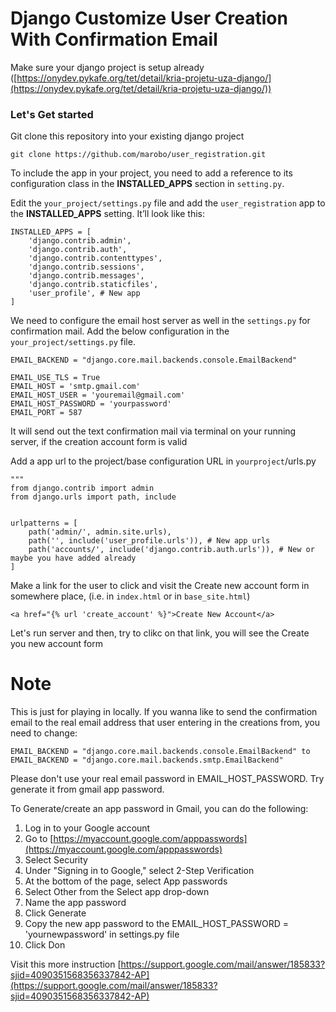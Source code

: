 # Django Customize User Creation With Confirmation Email

Make sure your django project is setup already ([https://onydev.pykafe.org/tet/detail/kria-projetu-uza-django/](https://onydev.pykafe.org/tet/detail/kria-projetu-uza-django/))

### Let's Get started
Git clone this repository into your existing django project
```
git clone https://github.com/marobo/user_registration.git
```

To include the app in your project, you need to add a reference to its configuration class in the **INSTALLED_APPS** section in `setting.py`. 

Edit the `your_project/settings.py` file and add the `user_registration` app to the **INSTALLED_APPS** setting. It’ll look like this:

```
INSTALLED_APPS = [
    'django.contrib.admin',
    'django.contrib.auth',
    'django.contrib.contenttypes',
    'django.contrib.sessions',
    'django.contrib.messages',
    'django.contrib.staticfiles',
    'user_profile', # New app
]
```

We need to configure the email host server as well in the `settings.py` for confirmation mail. Add the below configuration in the `your_project/settings.py` file.

```
EMAIL_BACKEND = "django.core.mail.backends.console.EmailBackend"

EMAIL_USE_TLS = True  
EMAIL_HOST = 'smtp.gmail.com'  
EMAIL_HOST_USER = 'youremail@gmail.com'  
EMAIL_HOST_PASSWORD = 'yourpassword'  
EMAIL_PORT = 587
```

It will send out the text confirmation mail via terminal on your running server, if the creation account form is valid

Add a app url to the project/base configuration URL in `yourproject`/urls.py 
```
"""
from django.contrib import admin
from django.urls import path, include


urlpatterns = [
    path('admin/', admin.site.urls),
    path('', include('user_profile.urls')), # New app urls
    path('accounts/', include('django.contrib.auth.urls')), # New or maybe you have added already
]
```

Make a link for the user to click and visit the Create new account form in somewhere place, (i.e. in `index.html` or in `base_site.html`)
```
<a href="{% url 'create_account' %}">Create New Account</a>
```

Let's run server and then, try to clikc on that link, you will see the Create you new account form

# Note
This is just for playing in locally. If you wanna like to send the confirmation email to the real email address that user entering in the creations from, you need to change:
```
EMAIL_BACKEND = "django.core.mail.backends.console.EmailBackend" to EMAIL_BACKEND = "django.core.mail.backends.smtp.EmailBackend"
```

Please don't use your real email password in EMAIL_HOST_PASSWORD. Try generate it from gmail app password.


To Generate/create an app password in Gmail, you can do the following:
1. Log in to your Google account
2. Go to [https://myaccount.google.com/apppasswords](https://myaccount.google.com/apppasswords)
3. Select Security
4. Under "Signing in to Google," select 2-Step Verification
5. At the bottom of the page, select App passwords
6. Select Other from the Select app drop-down
7. Name the app password
8. Click Generate
9. Copy the new app password to the EMAIL_HOST_PASSWORD = 'yournewpassword' in settings.py file
10. Click Don

Visit this more instruction [https://support.google.com/mail/answer/185833?sjid=4090351568356337842-AP](https://support.google.com/mail/answer/185833?sjid=4090351568356337842-AP)
